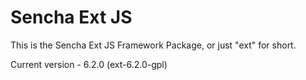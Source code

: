 # Sencha Ext JS

This is the Sencha Ext JS Framework Package, or just "ext" for short.

Current version - 6.2.0 (ext-6.2.0-gpl)
